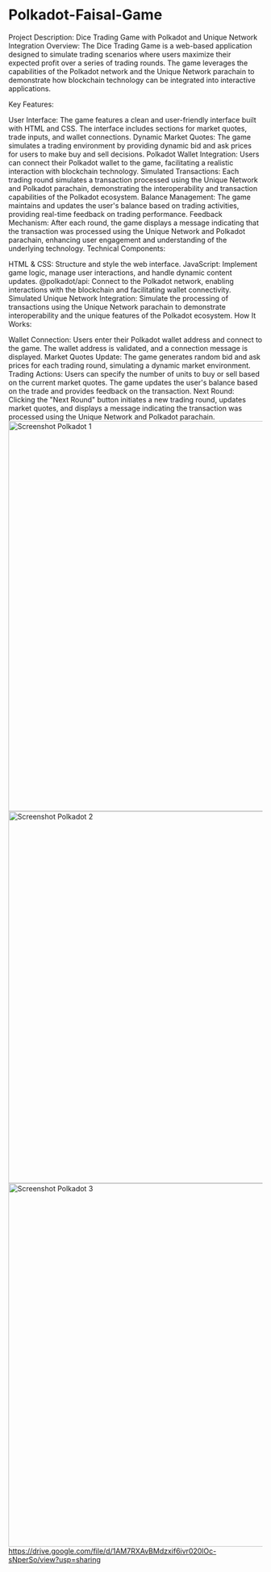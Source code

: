 # Polkadot-Faisal-Game
Project Description: Dice Trading Game with Polkadot and Unique Network Integration
Overview:
The Dice Trading Game is a web-based application designed to simulate trading scenarios where users maximize their expected profit over a series of trading rounds. The game leverages the capabilities of the Polkadot network and the Unique Network parachain to demonstrate how blockchain technology can be integrated into interactive applications.

Key Features:

User Interface: The game features a clean and user-friendly interface built with HTML and CSS. The interface includes sections for market quotes, trade inputs, and wallet connections.
Dynamic Market Quotes: The game simulates a trading environment by providing dynamic bid and ask prices for users to make buy and sell decisions.
Polkadot Wallet Integration: Users can connect their Polkadot wallet to the game, facilitating a realistic interaction with blockchain technology.
Simulated Transactions: Each trading round simulates a transaction processed using the Unique Network and Polkadot parachain, demonstrating the interoperability and transaction capabilities of the Polkadot ecosystem.
Balance Management: The game maintains and updates the user's balance based on trading activities, providing real-time feedback on trading performance.
Feedback Mechanism: After each round, the game displays a message indicating that the transaction was processed using the Unique Network and Polkadot parachain, enhancing user engagement and understanding of the underlying technology.
Technical Components:

HTML & CSS: Structure and style the web interface.
JavaScript: Implement game logic, manage user interactions, and handle dynamic content updates.
@polkadot/api: Connect to the Polkadot network, enabling interactions with the blockchain and facilitating wallet connectivity.
Simulated Unique Network Integration: Simulate the processing of transactions using the Unique Network parachain to demonstrate interoperability and the unique features of the Polkadot ecosystem.
How It Works:

Wallet Connection: Users enter their Polkadot wallet address and connect to the game. The wallet address is validated, and a connection message is displayed.
Market Quotes Update: The game generates random bid and ask prices for each trading round, simulating a dynamic market environment.
Trading Actions: Users can specify the number of units to buy or sell based on the current market quotes. The game updates the user's balance based on the trade and provides feedback on the transaction.
Next Round: Clicking the "Next Round" button initiates a new trading round, updates market quotes, and displays a message indicating the transaction was processed using the Unique Network and Polkadot parachain.
<img width="774" alt="Screenshot Polkadot 1" src="https://github.com/user-attachments/assets/7775be83-f985-4701-888f-29c5e1401389">
<img width="738" alt="Screenshot Polkadot 2" src="https://github.com/user-attachments/assets/e355dc31-dc11-4eff-a287-c4de0661636d">
<img width="721" alt="Screenshot Polkadot 3" src="https://github.com/user-attachments/assets/5a2a3e86-e587-44df-a653-1871b4c1cada">
https://drive.google.com/file/d/1AM7RXAvBMdzxif6ivr020lOc-sNperSo/view?usp=sharing
